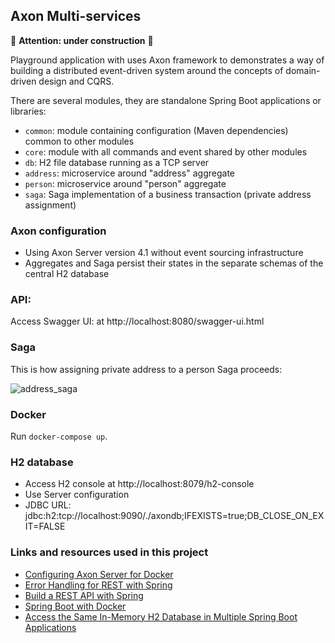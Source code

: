 Axon Multi-services
---

:construction: **Attention: under construction** :construction:

Playground application with uses Axon framework to demonstrates a way of building a distributed event-driven 
system around the concepts of domain-driven design and CQRS. 

There are several modules, they are standalone Spring Boot applications or libraries:

- `common`: module containing configuration (Maven dependencies) common to other modules
- `core`: module with all commands and event shared by other modules
- `db`: H2 file database running as a TCP server
- `address`: microservice around "address" aggregate
- `person`: microservice around "person" aggregate
- `saga`: Saga implementation of a business transaction (private address assignment)


### Axon configuration

- Using Axon Server version 4.1 without event sourcing infrastructure
- Aggregates and Saga persist their states in the separate schemas of the central H2 database

### API:

Access Swagger UI: at http://localhost:8080/swagger-ui.html

### Saga

This is how assigning private address to a person Saga proceeds:

![address_saga](https://github.com/gushakov/axon-multi/blob/master/address_saga.png)

### Docker

Run `docker-compose up`.

### H2 database

- Access H2 console at http://localhost:8079/h2-console
- Use Server configuration
- JDBC URL: jdbc:h2:tcp://localhost:9090/./axondb;IFEXISTS=true;DB_CLOSE_ON_EXIT=FALSE

### Links and resources used in this project

- [Configuring Axon Server for Docker](https://hub.docker.com/r/axoniq/axonserver/#configuring-axon-server)
- [Error Handling for REST with Spring](https://www.baeldung.com/exception-handling-for-rest-with-spring)
- [Build a REST API with Spring](http://www.canchito-dev.com/public/blog/2017/04/22/build-a-rest-api-with-spring/)
- [Spring Boot with Docker](https://spring.io/guides/gs/spring-boot-docker/)
- [Access the Same In-Memory H2 Database in Multiple Spring Boot Applications](https://www.baeldung.com/spring-boot-access-h2-database-multiple-apps)
